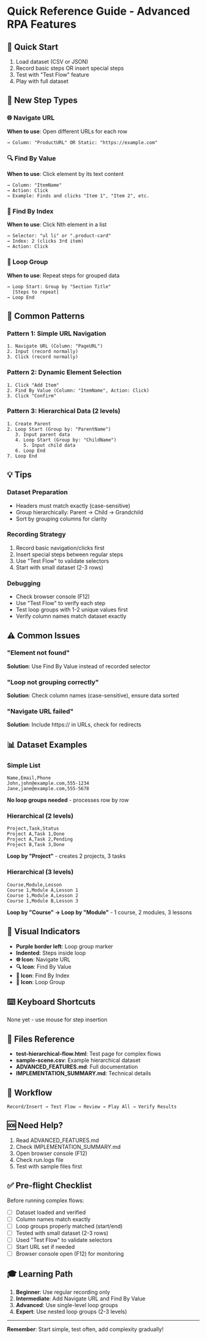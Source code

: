 # Quick Reference Guide - Advanced RPA Features

## 🚀 Quick Start

1. Load dataset (CSV or JSON)
2. Record basic steps OR insert special steps
3. Test with "Test Flow" feature
4. Play with full dataset

## 📝 New Step Types

### 🌐 Navigate URL
**When to use**: Open different URLs for each row
```
→ Column: "ProductURL" OR Static: "https://example.com"
```

### 🔍 Find By Value
**When to use**: Click element by its text content
```
→ Column: "ItemName"
→ Action: Click
→ Example: Finds and clicks "Item 1", "Item 2", etc.
```

### 🔢 Find By Index  
**When to use**: Click Nth element in a list
```
→ Selector: "ul li" or ".product-card"
→ Index: 2 (clicks 3rd item)
→ Action: Click
```

### 🔄 Loop Group
**When to use**: Repeat steps for grouped data
```
→ Loop Start: Group by "Section Title"
  [Steps to repeat]
→ Loop End
```

## 🎯 Common Patterns

### Pattern 1: Simple URL Navigation
```
1. Navigate URL (Column: "PageURL")
2. Input (record normally)
3. Click (record normally)
```

### Pattern 2: Dynamic Element Selection
```
1. Click "Add Item"
2. Find By Value (Column: "ItemName", Action: Click)
3. Click "Confirm"
```

### Pattern 3: Hierarchical Data (2 levels)
```
1. Create Parent
2. Loop Start (Group by: "ParentName")
   3. Input parent data
   4. Loop Start (Group by: "ChildName")
      5. Input child data
   6. Loop End
7. Loop End
```

## 💡 Tips

### Dataset Preparation
- Headers must match exactly (case-sensitive)
- Group hierarchically: Parent → Child → Grandchild
- Sort by grouping columns for clarity

### Recording Strategy
1. Record basic navigation/clicks first
2. Insert special steps between regular steps
3. Use "Test Flow" to validate selectors
4. Start with small dataset (2-3 rows)

### Debugging
- Check browser console (F12)
- Use "Test Flow" to verify each step
- Test loop groups with 1-2 unique values first
- Verify column names match dataset exactly

## ⚠️ Common Issues

### "Element not found"
**Solution**: Use Find By Value instead of recorded selector

### "Loop not grouping correctly"
**Solution**: Check column names (case-sensitive), ensure data sorted

### "Navigate URL failed"
**Solution**: Include https:// in URLs, check for redirects

## 📊 Dataset Examples

### Simple List
```csv
Name,Email,Phone
John,john@example.com,555-1234
Jane,jane@example.com,555-5678
```
**No loop groups needed** - processes row by row

### Hierarchical (2 levels)
```csv
Project,Task,Status
Project A,Task 1,Done
Project A,Task 2,Pending
Project B,Task 3,Done
```
**Loop by "Project"** - creates 2 projects, 3 tasks

### Hierarchical (3 levels)
```csv
Course,Module,Lesson
Course 1,Module A,Lesson 1
Course 1,Module A,Lesson 2
Course 1,Module B,Lesson 3
```
**Loop by "Course" → Loop by "Module"** - 1 course, 2 modules, 3 lessons

## 🎨 Visual Indicators

- **Purple border left**: Loop group marker
- **Indented**: Steps inside loop
- **🌐 Icon**: Navigate URL
- **🔍 Icon**: Find By Value
- **🔢 Icon**: Find By Index
- **🔄 Icon**: Loop Group

## ⌨️ Keyboard Shortcuts

None yet - use mouse for step insertion

## 📁 Files Reference

- **test-hierarchical-flow.html**: Test page for complex flows
- **sample-scene.csv**: Example hierarchical dataset
- **ADVANCED_FEATURES.md**: Full documentation
- **IMPLEMENTATION_SUMMARY.md**: Technical details

## 🔗 Workflow

```
Record/Insert → Test Flow → Review → Play All → Verify Results
```

## 🆘 Need Help?

1. Read ADVANCED_FEATURES.md
2. Check IMPLEMENTATION_SUMMARY.md
3. Open browser console (F12)
4. Check run.logs file
5. Test with sample files first

## ✅ Pre-flight Checklist

Before running complex flows:

- [ ] Dataset loaded and verified
- [ ] Column names match exactly
- [ ] Loop groups properly matched (start/end)
- [ ] Tested with small dataset (2-3 rows)
- [ ] Used "Test Flow" to validate selectors
- [ ] Start URL set if needed
- [ ] Browser console open (F12) for monitoring

## 🎓 Learning Path

1. **Beginner**: Use regular recording only
2. **Intermediate**: Add Navigate URL and Find By Value
3. **Advanced**: Use single-level loop groups
4. **Expert**: Use nested loop groups (2-3 levels)

---

**Remember**: Start simple, test often, add complexity gradually!

